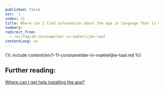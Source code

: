 ```yaml
---
published: false
set:  1
index: 11
title: Where can I find information about the app in language that is easy to understand?
summary: 
redirect_from: 
  - /ar/faq/26-coronamelder-in-makkelijke-taal
contentLang: en
---
```

{% include content/en/1-11-coronamelder-in-makkelijke-taal.md %}

## Further reading:

<a href="/{{page.lang}}/faq/1-10-waar-kan-ik-hulp-krijgen-bij-het-installeren-van-de-app" lang="en" hreflang="en">Where can I get help installing the app?</a> 
